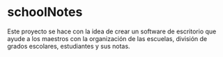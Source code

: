 # schoolNotes
Este proyecto se hace con la idea de crear un software de escritorio que ayude a los maestros con la organización de las escuelas, división de grados escolares, estudiantes y sus notas.
